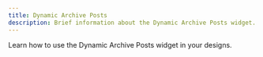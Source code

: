 ```yaml
---
title: Dynamic Archive Posts
description: Brief information about the Dynamic Archive Posts widget.
---
```


Learn how to use the Dynamic Archive Posts widget in your designs.
